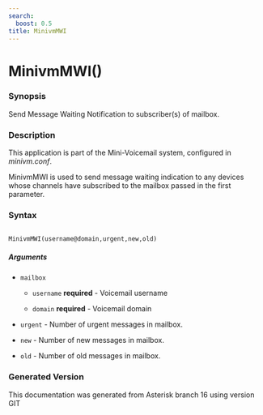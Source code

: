 ```yaml
---
search:
  boost: 0.5
title: MinivmMWI
---
```


# MinivmMWI()

### Synopsis

Send Message Waiting Notification to subscriber(s) of mailbox.

### Description

This application is part of the Mini-Voicemail system, configured in *minivm.conf*.<br>

MinivmMWI is used to send message waiting indication to any devices whose channels have subscribed to the mailbox passed in the first parameter.<br>


### Syntax


```

MinivmMWI(username@domain,urgent,new,old)
```
##### Arguments


* `mailbox`

    * `username` **required** - Voicemail username<br>

    * `domain` **required** - Voicemail domain<br>

* `urgent` - Number of urgent messages in mailbox.<br>

* `new` - Number of new messages in mailbox.<br>

* `old` - Number of old messages in mailbox.<br>


### Generated Version

This documentation was generated from Asterisk branch 16 using version GIT 